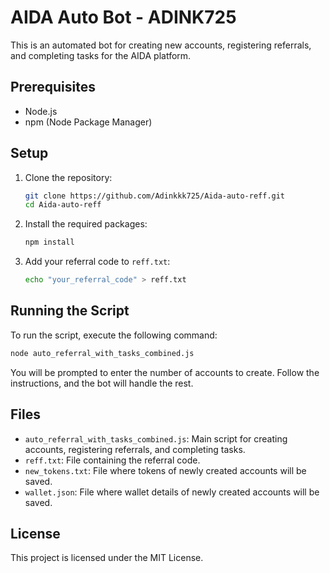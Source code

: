 # AIDA Auto Bot - ADINK725

This is an automated bot for creating new accounts, registering referrals, and completing tasks for the AIDA platform.

## Prerequisites

- Node.js
- npm (Node Package Manager)

## Setup

1. Clone the repository:
   ```sh
   git clone https://github.com/Adinkkk725/Aida-auto-reff.git
   cd Aida-auto-reff
   ```

2. Install the required packages:
   ```sh
   npm install
   ```

3. Add your referral code to `reff.txt`:
   ```sh
   echo "your_referral_code" > reff.txt
   ```

## Running the Script

To run the script, execute the following command:
```sh
node auto_referral_with_tasks_combined.js
```

You will be prompted to enter the number of accounts to create. Follow the instructions, and the bot will handle the rest.

## Files

- `auto_referral_with_tasks_combined.js`: Main script for creating accounts, registering referrals, and completing tasks.
- `reff.txt`: File containing the referral code.
- `new_tokens.txt`: File where tokens of newly created accounts will be saved.
- `wallet.json`: File where wallet details of newly created accounts will be saved.

## License

This project is licensed under the MIT License.
